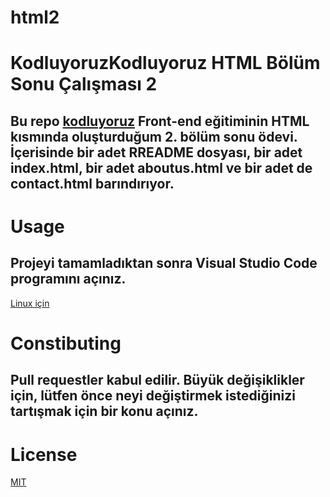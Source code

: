 # html2

# KodluyoruzKodluyoruz HTML Bölüm Sonu Çalışması 2
## Bu repo [kodluyoruz](https://www.kodluyoruz.org/) Front-end eğitiminin HTML kısmında oluşturduğum 2. bölüm sonu ödevi. İçerisinde bir adet RREADME dosyası, bir adet index.html, bir adet aboutus.html ve bir adet de contact.html barındırıyor. 


# Usage
## Projeyi tamamladıktan sonra Visual Studio Code programını açınız. 
[Linux için](https://code.visualstudio.com/docs/setup/linux)

# Constibuting
## Pull requestler kabul edilir. Büyük değişiklikler için, lütfen önce neyi değiştirmek istediğinizi tartışmak için bir konu açınız. 
# License
[MIT](https://opensource.org/licenses/MIT)
